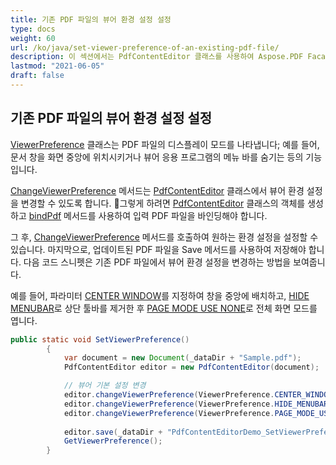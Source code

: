 ```yaml
---
title: 기존 PDF 파일의 뷰어 환경 설정 설정
type: docs
weight: 60
url: /ko/java/set-viewer-preference-of-an-existing-pdf-file/
description: 이 섹션에서는 PdfContentEditor 클래스를 사용하여 Aspose.PDF Facades를 다루는 방법을 보여줍니다.
lastmod: "2021-06-05"
draft: false
---
```


## 기존 PDF 파일의 뷰어 환경 설정 설정

[ViewerPreference](https://reference.aspose.com/pdf/java/com.aspose.pdf.facades/viewerpreference) 클래스는 PDF 파일의 디스플레이 모드를 나타냅니다; 예를 들어, 문서 창을 화면 중앙에 위치시키거나 뷰어 응용 프로그램의 메뉴 바를 숨기는 등의 기능입니다. 

[ChangeViewerPreference](https://reference.aspose.com/pdf/java/com.aspose.pdf.facades/PdfContentEditor#changeViewerPreference-int-) 메서드는 [PdfContentEditor](https://reference.aspose.com/pdf/java/com.aspose.pdf.facades/PdfContentEditor) 클래스에서 뷰어 환경 설정을 변경할 수 있도록 합니다.
 그렇게 하려면 [PdfContentEditor](https://reference.aspose.com/pdf/java/com.aspose.pdf.facades/PdfContentEditor) 클래스의 객체를 생성하고 [bindPdf](https://reference.aspose.com/pdf/java/com.aspose.pdf.facades/PdfContentEditor#bindPdf-java.lang.String-) 메서드를 사용하여 입력 PDF 파일을 바인딩해야 합니다.

그 후, [ChangeViewerPreference](https://reference.aspose.com/pdf/java/com.aspose.pdf.facades/PdfContentEditor#changeViewerPreference-int-) 메서드를 호출하여 원하는 환경 설정을 설정할 수 있습니다. 마지막으로, 업데이트된 PDF 파일을 Save 메서드를 사용하여 저장해야 합니다. 다음 코드 스니펫은 기존 PDF 파일에서 뷰어 환경 설정을 변경하는 방법을 보여줍니다.

예를 들어, 파라미터 [CENTER WINDOW](https://reference.aspose.com/pdf/java/com.aspose.pdf.facades/ViewerPreference#CENTER_WINDOW)를 지정하여 창을 중앙에 배치하고, [HIDE MENUBAR](https://reference.aspose.com/pdf/java/com.aspose.pdf.facades/ViewerPreference#HIDE_MENUBAR)로 상단 툴바를 제거한 후 [PAGE MODE USE NONE](https://reference.aspose.com/pdf/java/com.aspose.pdf.facades/ViewerPreference#PAGE_MODE_USE_NONE)로 전체 화면 모드를 엽니다.
```java
public static void SetViewerPreference()
        {
            var document = new Document(_dataDir + "Sample.pdf");
            PdfContentEditor editor = new PdfContentEditor(document);

            // 뷰어 기본 설정 변경
            editor.changeViewerPreference(ViewerPreference.CENTER_WINDOW);
            editor.changeViewerPreference(ViewerPreference.HIDE_MENUBAR);
            editor.changeViewerPreference(ViewerPreference.PAGE_MODE_USE_NONE);
            
            editor.save(_dataDir + "PdfContentEditorDemo_SetViewerPreference.pdf");
            GetViewerPreference();
        }
```